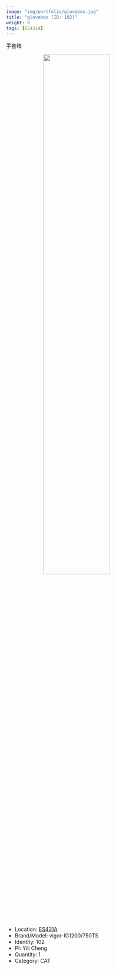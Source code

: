 ```yaml
---
image: "img/portfolio/glovebox.jpg"
title: "glovebox (ID: 102)"
weight: 0
tags: [ES431A]
---
```


手套箱

<!--more-->

<img src="../../img/portfolio/glovebox.jpg" width="60%" style="display: block; margin: auto;">

- Location: [ES431A](../../tags/es431a)
- Brand/Model: vigor-IG1200/750TS
- Identity: 102
- PI: Yili Cheng
- Quantity: 1
- Category: CAT






